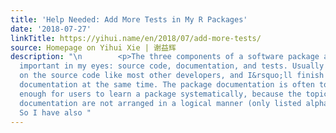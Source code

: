 ```yaml
---
title: 'Help Needed: Add More Tests in My R Packages'
date: '2018-07-27'
linkTitle: https://yihui.name/en/2018/07/add-more-tests/
source: Homepage on Yihui Xie | 谢益辉
description: "\n        <p>The three components of a software package are equally
  important in my eyes: source code, documentation, and tests. Usually I start working
  on the source code like most other developers, and I&rsquo;ll finish the R package
  documentation at the same time. The package documentation is often too dry and not
  enough for users to learn a package systematically, because the topics in the package
  documentation are not arranged in a logical manner (only listed alphabetically).
  So I have also "
---
```

